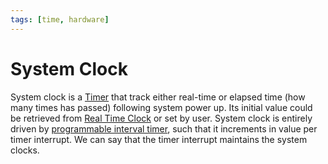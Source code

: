 ```yaml
---
tags: [time, hardware]
---
```


# System Clock

System clock is a [Timer](202404061106.md) that track either real-time or
elapsed time (how many times has passed) following system power up. Its initial
value could be retrieved from [Real Time Clock](202405251404.md) or set by user.
System clock is entirely driven by [programmable interval timer](202405251410.md),
such that it increments in value per timer interrupt. We can say that the timer
interrupt maintains the system clocks.
